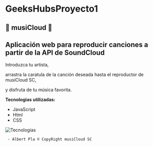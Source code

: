 # GeeksHubsProyecto1
## &#127925;  musiCloud &#127925; 
## Aplicación web para reproducir canciones a partir de la API de SoundCloud


>

Introduzca tu artista,

arrastra la caratula de la canción deseada hasta el reproductor de musiCloud SC,

y disfruta de tu música favorita.



**Tecnologias utilizadas:**

- JavaScript
- Html
- CSS

<img src="https://www.google.com/url?sa=i&source=images&cd=&cad=rja&uact=8&ved=2ahUKEwiloffF65LlAhVMQhoKHWR5C6MQjRx6BAgBEAQ&url=%2Furl%3Fsa%3Di%26source%3Dimages%26cd%3D%26ved%3D%26url%3Dhttps%253A%252F%252Fwww.cursosgis.com%252Fcomo-integramos-los-lenguajes-html-css-y-javascript%252F%26psig%3DAOvVaw1V2-k55mB7Nz3VMoYQ34_8%26ust%3D1570836338162081&psig=AOvVaw1V2-k55mB7Nz3VMoYQ34_8&ust=1570836338162081" title="tecnologias" alt="Tecnologias">

     - Albert Pla © CopyRight musiCloud SC
